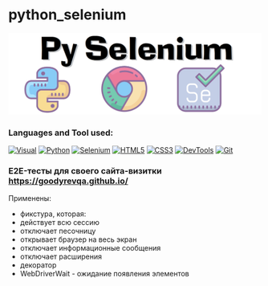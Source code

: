# python_selenium
[![Header](https://github.com/GoodyrevQA/python_selenium/blob/main/assets/logo.png)](https://github.com/GoodyrevQA/python_selenium)  

### Languages and Tool used:
[![Visual](https://img.shields.io/badge/-Visual_Studio_Code-24292f??style=for-the-badge&logo=Visualstudiocode&logoColor=47c5fb)](https://github.com/GoodyrevQA)
[![Python](https://img.shields.io/badge/-Python-24292f??style=for-the-badge&logo=Python&logoColor=47c5fb)](https://github.com/GoodyrevQA/python_tg_bot)
[![Selenium](https://img.shields.io/badge/-Selenium-24292f??style=for-the-badge&logo=Selenium&logoColor=00bf0d)](https://github.com/GoodyrevQA/python_selenium)
[![HTML5](https://img.shields.io/badge/-HTML5-24292f??style=for-the-badge&logo=html5&logoColor=f68442)](https://github.com/GoodyrevQA/GoodyrevQA.github.io)
[![CSS3](https://img.shields.io/badge/-CSS3-24292f??style=for-the-badge&logo=css3&logoColor=265eaa)](https://github.com/GoodyrevQA/GoodyrevQA.github.io)
[![DevTools](https://img.shields.io/badge/-DevTools-24292f??style=for-the-badge&logo=googlechrome&logoColor=fff600)](https://github.com/GoodyrevQA)
[![Git](https://img.shields.io/badge/-Git-24292f??style=for-the-badge&logo=Git&logoColor=f43010)](https://github.com/GoodyrevQA)

### E2E-тесты для своего сайта-визитки https://goodyrevqa.github.io/  
Применены:
- фикстура, которая:  
 - действует всю сессию
 - отключает песочницу
 - открывает браузер на весь экран
 - отключает информационные сообщения
 - отключает расширения
- декоратор
- WebDriverWait - ожидание появления элементов

